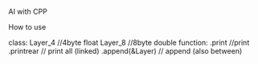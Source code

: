 AI with CPP


How to use

class:
  Layer_4 //4byte float
  Layer_8 //8byte double
function:
  .print //print
  .printrear // print all (linked)
  .append(&Layer) // append (also between)
